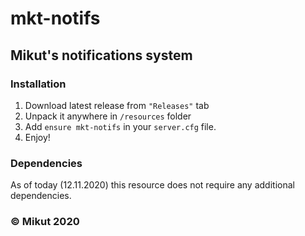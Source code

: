 # mkt-notifs

## Mikut's notifications system

### Installation

1. Download latest release from `"Releases"` tab
2. Unpack it anywhere in `/resources` folder
3. Add `ensure mkt-notifs` in your `server.cfg` file.
4. Enjoy!

### Dependencies

As of today (12.11.2020) this resource does not require any additional dependencies.

### &copy; Mikut 2020
